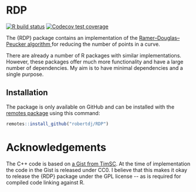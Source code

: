# RDP

<!-- badges: start -->
[![R build status](https://github.com/robertdj/RDP/workflows/R-CMD-check/badge.svg)](https://github.com/robertdj/RDP/actions)
[![Codecov test coverage](https://codecov.io/gh/robertdj/RDP/branch/master/graph/badge.svg)](https://codecov.io/gh/robertdj/RDP?branch=main)
<!-- badges: end -->

The {RDP} package contains an implementation of the [Ramer–Douglas–Peucker algorithm
](https://en.wikipedia.org/wiki/Ramer%E2%80%93Douglas%E2%80%93Peucker_algorithm) for reducing the number of points in a curve.

There are already a number of R packages with similar implementations.
However, these packages offer much more functionality and have a large number of dependencies.
My aim is to have minimal dependencies and a single purpose.


## Installation

The package is only available on GitHub and can be installed with the [remotes package](https://remotes.r-lib.org) using this command:

``` r
remotes::install_github("robertdj/RDP")
```


# Acknowledgements

The C++ code is based on [a Gist from TimSC](https://gist.github.com/TimSC/0813573d77734bcb6f2cd2cf6cc7aa51).
At the time of implementation the code in the Gist is released under CC0. 
I believe that this makes it okay to release the {RDP} package under the GPL license -- as is required for compiled code linking against R.

